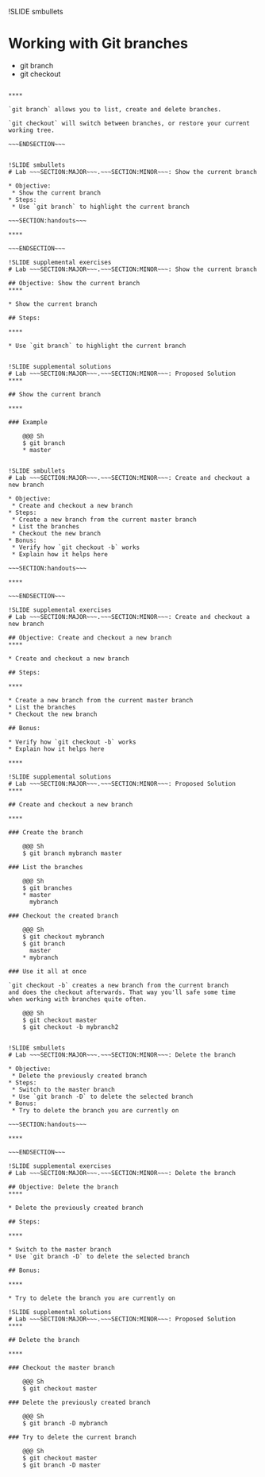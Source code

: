 !SLIDE smbullets
# Working with Git branches

* git branch
* git checkout

~~~SECTION:handouts~~~

****

`git branch` allows you to list, create and delete branches.

`git checkout` will switch between branches, or restore your current working tree.

~~~ENDSECTION~~~


!SLIDE smbullets
# Lab ~~~SECTION:MAJOR~~~.~~~SECTION:MINOR~~~: Show the current branch

* Objective:
 * Show the current branch
* Steps:
 * Use `git branch` to highlight the current branch

~~~SECTION:handouts~~~

****

~~~ENDSECTION~~~

!SLIDE supplemental exercises
# Lab ~~~SECTION:MAJOR~~~.~~~SECTION:MINOR~~~: Show the current branch

## Objective: Show the current branch
****

* Show the current branch

## Steps:

****

* Use `git branch` to highlight the current branch


!SLIDE supplemental solutions
# Lab ~~~SECTION:MAJOR~~~.~~~SECTION:MINOR~~~: Proposed Solution
****

## Show the current branch

****

### Example

    @@@ Sh
    $ git branch
    * master


!SLIDE smbullets
# Lab ~~~SECTION:MAJOR~~~.~~~SECTION:MINOR~~~: Create and checkout a new branch

* Objective:
 * Create and checkout a new branch
* Steps:
 * Create a new branch from the current master branch
 * List the branches
 * Checkout the new branch
* Bonus:
 * Verify how `git checkout -b` works
 * Explain how it helps here

~~~SECTION:handouts~~~

****

~~~ENDSECTION~~~

!SLIDE supplemental exercises
# Lab ~~~SECTION:MAJOR~~~.~~~SECTION:MINOR~~~: Create and checkout a new branch

## Objective: Create and checkout a new branch
****

* Create and checkout a new branch

## Steps:

****

* Create a new branch from the current master branch
* List the branches
* Checkout the new branch

## Bonus:

* Verify how `git checkout -b` works
* Explain how it helps here

****

!SLIDE supplemental solutions
# Lab ~~~SECTION:MAJOR~~~.~~~SECTION:MINOR~~~: Proposed Solution
****

## Create and checkout a new branch

****

### Create the branch

    @@@ Sh
    $ git branch mybranch master

### List the branches

    @@@ Sh
    $ git branches
    * master
      mybranch

### Checkout the created branch

    @@@ Sh
    $ git checkout mybranch
    $ git branch
      master
    * mybranch

### Use it all at once

`git checkout -b` creates a new branch from the current branch
and does the checkout afterwards. That way you'll safe some time
when working with branches quite often.

    @@@ Sh
    $ git checkout master
    $ git checkout -b mybranch2


!SLIDE smbullets
# Lab ~~~SECTION:MAJOR~~~.~~~SECTION:MINOR~~~: Delete the branch

* Objective:
 * Delete the previously created branch
* Steps:
 * Switch to the master branch
 * Use `git branch -D` to delete the selected branch
* Bonus:
 * Try to delete the branch you are currently on

~~~SECTION:handouts~~~

****

~~~ENDSECTION~~~

!SLIDE supplemental exercises
# Lab ~~~SECTION:MAJOR~~~.~~~SECTION:MINOR~~~: Delete the branch

## Objective: Delete the branch
****

* Delete the previously created branch

## Steps:

****

* Switch to the master branch
* Use `git branch -D` to delete the selected branch

## Bonus:

****

* Try to delete the branch you are currently on

!SLIDE supplemental solutions
# Lab ~~~SECTION:MAJOR~~~.~~~SECTION:MINOR~~~: Proposed Solution
****

## Delete the branch

****

### Checkout the master branch

    @@@ Sh
    $ git checkout master

### Delete the previously created branch

    @@@ Sh
    $ git branch -D mybranch

### Try to delete the current branch

    @@@ Sh
    $ git checkout master
    $ git branch -D master


